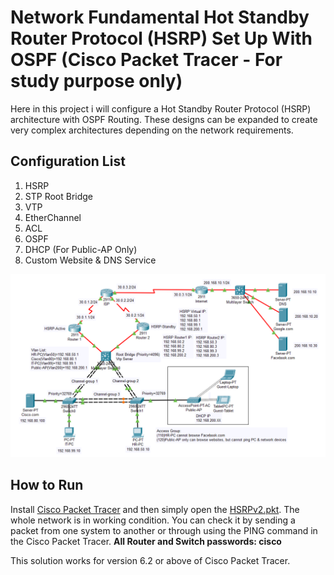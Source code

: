 # Network Fundamental Hot Standby Router Protocol (HSRP) Set Up With OSPF (Cisco Packet Tracer - For study purpose only)
Here in this project i will configure a Hot Standby Router Protocol (HSRP) architecture with OSPF Routing. These designs can be expanded to create very complex architectures depending on the network requirements.

## Configuration List
1. HSRP
2. STP Root Bridge
3. VTP
4. EtherChannel
5. ACL
6. OSPF
7. DHCP (For Public-AP Only)
8. Custom Website & DNS Service

![network design](/hsrp.png)

## How to Run
Install [Cisco Packet Tracer](https://www.netacad.com/courses/packet-tracer) and then simply open the [HSRPv2.pkt](https://github.com/weixiong15/Network_Fundamental_HSRPv2-With-OSPF-/blob/main/HSRPv2.pkt). The whole network is in working condition. You can check it by sending a packet from one system to another or through using the PING command in the Cisco Packet Tracer.
**All Router and Switch passwords: cisco**

This solution works for version 6.2 or above of Cisco Packet Tracer.
